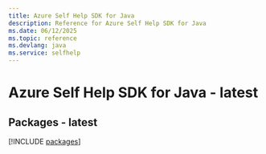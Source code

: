 ```yaml
---
title: Azure Self Help SDK for Java
description: Reference for Azure Self Help SDK for Java
ms.date: 06/12/2025
ms.topic: reference
ms.devlang: java
ms.service: selfhelp
---
```

# Azure Self Help SDK for Java - latest
## Packages - latest
[!INCLUDE [packages](self-help-index.md)]